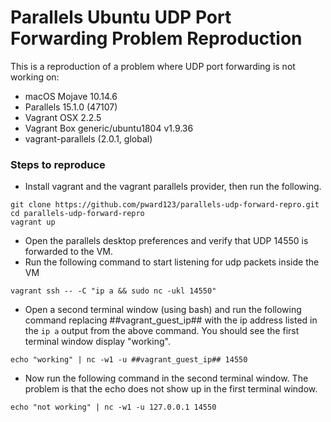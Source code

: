 # Parallels Ubuntu UDP Port Forwarding Problem Reproduction

This is a reproduction of a problem where UDP port forwarding is not working on:

* macOS Mojave 10.14.6
* Parallels 15.1.0 (47107)
* Vagrant OSX 2.2.5
* Vagrant Box generic/ubuntu1804 v1.9.36
* vagrant-parallels (2.0.1, global)

### Steps to reproduce

* Install vagrant and the vagrant parallels provider, then run the following.

```
git clone https://github.com/pward123/parallels-udp-forward-repro.git
cd parallels-udp-forward-repro
vagrant up
```

* Open the parallels desktop preferences and verify that UDP 14550 is forwarded to the VM.
* Run the following command to start listening for udp packets inside the VM

```
vagrant ssh -- -C "ip a && sudo nc -ukl 14550"
```

* Open a second terminal window (using bash) and run the following command replacing ##vagrant_guest_ip## with the ip address listed in the `ip a` output from the above command. You should see the first terminal window display "working".

```
echo "working" | nc -w1 -u ##vagrant_guest_ip## 14550
```

* Now run the following command in the second terminal window. The problem is that the echo does not show up in the first terminal window.

```
echo "not working" | nc -w1 -u 127.0.0.1 14550
```
